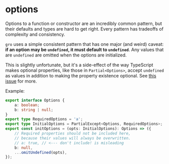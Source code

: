 # options

Options to a function or constructor are an incredibly common pattern,
but their defaults and types are hard to get right.
Every pattern has tradeoffs of complexity and consistency.

`gro` uses a simple consistent pattern that has one major (and weird) caveat:
**if an option may be `undefined`, it must default to `undefined`**.
Any values that are `undefined` are omitted when the options are initialized.

This is slightly unfortunate, but it's a side-effect of the way
TypeScript makes optional properties, like those in `Partial<Options>`,
accept `undefined` as values in addition
to making the property existence optional.
See [this issue](https://github.com/Microsoft/TypeScript/issues/13195) for more.

Example:

```ts
export interface Options {
	a: boolean;
	b: string | null;
}
export type RequiredOptions = 'a';
export type InitialOptions = PartialExcept<Options, RequiredOptions>;
export const initOptions = (opts: InitialOptions): Options => ({
	// Required properties should not be included here,
	// because their values will always be overwritten.
	// a: true, // <--- don't include! is misleading
	b: null,
	...omitUndefined(opts),
});
```
